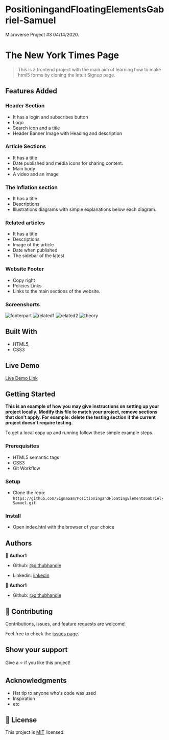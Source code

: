 # PositioningandFloatingElementsGabriel-Samuel
Microverse Project #3 04/14/2020.

# The New York Times Page

> This is a frontend project with the main aim of learning how to make html5 forms by cloning the Intuit Signup page.
##   Features Added
###  Header Section

- It has a login and subscribes button
- Logo
- Search icon and a title
- Header Banner Image with Heading and description

###  Article Sections

- It has a title
- Date published and media icons for sharing content.
- Main body
- A video and an image

### The Inflation section
- It has a title
- Descriptions
- Illustrations diagrams with simple explanations below each diagram.

### Related articles
- It has a title
- Descriptions
- Image of the article
- Date when published
- The sidebar of the latest

### Website Footer
 - Copy right
 - Policies Links
- Links to the main sections of the website.

### Screenshorts

![footerpart](https://user-images.githubusercontent.com/33205781/79913751-ccf11300-842c-11ea-8073-953e54715e41.png)
![related1](https://user-images.githubusercontent.com/33205781/79913756-cf536d00-842c-11ea-81c3-238c690cef52.png)
![related2](https://user-images.githubusercontent.com/33205781/79913764-d11d3080-842c-11ea-97fa-af2c07ab4d19.png)
![theory](https://user-images.githubusercontent.com/33205781/79913768-d2e6f400-842c-11ea-841d-c9abfa317b39.png)




## Built With

- HTML5,
- CSS3

## Live Demo

[Live Demo Link](https://rawcdn.githack.com/SigmaSam/PositioningandFloatingElementsGabriel-Samuel/d2c2355b2c16533e02f538d9bdb00cd33388ff34/index.html)


## Getting Started

**This is an example of how you may give instructions on setting up your project locally.**
**Modify this file to match your project, remove sections that don't apply. For example: delete the testing section if the current project doesn't require testing.**


To get a local copy up and running follow these simple example steps.

### Prerequisites
- HTML5 semantic tags
- CSS3
- Git Workflow

### Setup
- Clone the repo: ```https://github.com/SigmaSam/PositioningandFloatingElementsGabriel-Samuel.git```

### Install
- Open index.htnl with the browser of your choice

## Authors
👤 **Author1**

- Github: [@githubhandle](https://github.com/Gabkings)

- Linkedin: [linkedin](https://www.linkedin.com/in/gabriel-gitonga-b5a611183/)

👤 **Author1**

- Github: [@githubhandle](https://github.com/SigmaSam)

## 🤝 Contributing

Contributions, issues, and feature requests are welcome!

Feel free to check the [issues page](issues/).

## Show your support

Give a ⭐️ if you like this project!

## Acknowledgments

- Hat tip to anyone who's code was used
- Inspiration
- etc

## 📝 License

This project is [MIT](lic.url) licensed.
